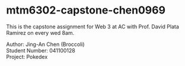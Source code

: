# mtm6302-capstone-chen0969
This is the capstone assignment for Web 3 at AC with Prof. David Plata Ramirez on every wed 8am.

Author: Jing-An Chen (Broccoli)<br/>
Student Number: 041100128<br/>
Project: Pokedex